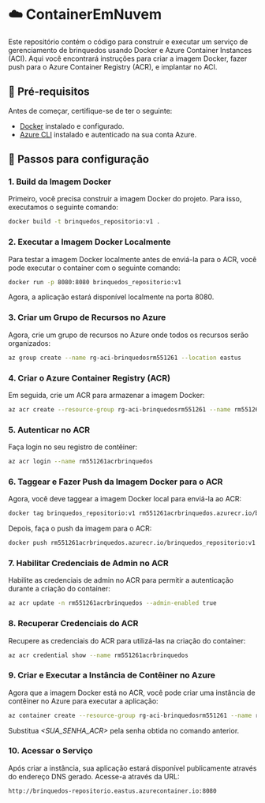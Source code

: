 # ☁️ ContainerEmNuvem

Este repositório contém o código para construir e executar um serviço de gerenciamento de brinquedos usando Docker e Azure Container Instances (ACI). Aqui você encontrará instruções para criar a imagem Docker, fazer push para o Azure Container Registry (ACR), e implantar no ACI.

## 📜 Pré-requisitos

Antes de começar, certifique-se de ter o seguinte:

- [Docker](https://www.docker.com/get-started) instalado e configurado.
- [Azure CLI](https://learn.microsoft.com/pt-br/cli/azure/install-azure-cli) instalado e autenticado na sua conta Azure.

## 🔧 Passos para configuração

### 1. Build da Imagem Docker
Primeiro, você precisa construir a imagem Docker do projeto. Para isso, executamos o seguinte comando:

```bash
docker build -t brinquedos_repositorio:v1 .
```

### 2. Executar a Imagem Docker Localmente
Para testar a imagem Docker localmente antes de enviá-la para o ACR, você pode executar o container com o seguinte comando:

```bash
docker run -p 8080:8080 brinquedos_repositorio:v1
```

Agora, a aplicação estará disponível localmente na porta 8080.

### 3. Criar um Grupo de Recursos no Azure
Agora, crie um grupo de recursos no Azure onde todos os recursos serão organizados:

```bash
az group create --name rg-aci-brinquedosrm551261 --location eastus
```

### 4. Criar o Azure Container Registry (ACR)
Em seguida, crie um ACR para armazenar a imagem Docker:

```bash
az acr create --resource-group rg-aci-brinquedosrm551261 --name rm551261acrbrinquedos --sku Basic --location eastus
```

### 5. Autenticar no ACR
Faça login no seu registro de contêiner:

```bash
az acr login --name rm551261acrbrinquedos
```

### 6. Taggear e Fazer Push da Imagem Docker para o ACR
Agora, você deve taggear a imagem Docker local para enviá-la ao ACR:

```bash
docker tag brinquedos_repositorio:v1 rm551261acrbrinquedos.azurecr.io/brinquedos_repositorio:v1
```

Depois, faça o push da imagem para o ACR:

```bash
docker push rm551261acrbrinquedos.azurecr.io/brinquedos_repositorio:v1
```

### 7. Habilitar Credenciais de Admin no ACR
Habilite as credenciais de admin no ACR para permitir a autenticação durante a criação do container:

```bash
az acr update -n rm551261acrbrinquedos --admin-enabled true
```

### 8. Recuperar Credenciais do ACR
Recupere as credenciais do ACR para utilizá-las na criação do container:

```bash
az acr credential show --name rm551261acrbrinquedos
```

### 9. Criar e Executar a Instância de Contêiner no Azure
Agora que a imagem Docker está no ACR, você pode criar uma instância de contêiner no Azure para executar a aplicação:

```bash
az container create --resource-group rg-aci-brinquedosrm551261 --name rm551261-aci-brinquedos --image rm551261acrbrinquedos.azurecr.io/brinquedos_repositorio:v1 --cpu 1 --memory 1.5 --registry-login-server rm551261acrbrinquedos.azurecr.io --registry-username rm551261acrbrinquedos --registry-password <SUA_SENHA_ACR> --dns-name-label brinquedos-repositorio --ports 8080
```

Substitua *<SUA_SENHA_ACR>* pela senha obtida no comando anterior.

### 10. Acessar o Serviço
Após criar a instância, sua aplicação estará disponível publicamente através do endereço DNS gerado. Acesse-a através da URL:

```bash
http://brinquedos-repositorio.eastus.azurecontainer.io:8080
```
